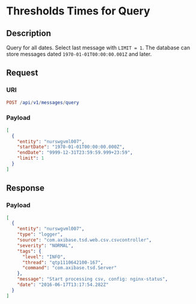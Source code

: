 # Thresholds Times for Query

## Description

Query for all dates. Select last message with `LIMIT = 1`. The database can store messages dated `1970-01-01T00:00:00.001Z` and later.

## Request

### URI

```elm
POST /api/v1/messages/query
```

### Payload

```json
[
  {
    "entity": "nurswgvml007",
    "startDate": "1970-01-01T00:00:00.000Z",
    "endDate": "9999-12-31T23:59:59.999+23:59",
    "limit": 1
  }
]
```

## Response

### Payload

```json
[
  {
    "entity": "nurswgvml007",
    "type": "logger",
    "source": "com.axibase.tsd.web.csv.csvcontroller",
    "severity": "NORMAL",
    "tags": {
      "level": "INFO",
      "thread": "qtp1110642100-167",
      "command": "com.axibase.tsd.Server"
    },
    "message": "Start processing csv, config: nginx-status",
    "date": "2016-06-17T13:17:54.282Z"
  }
]
```
